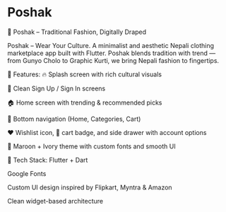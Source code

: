 # Poshak
👘 Poshak – Traditional Fashion, Digitally Draped

 Poshak – Wear Your Culture.
A minimalist and aesthetic Nepali clothing marketplace app built with Flutter.
Poshak blends tradition with trend — from Gunyo Cholo to Graphic Kurti, we bring Nepali fashion to fingertips.

🧵 Features:
🔥 Splash screen with rich cultural visuals

👤 Clean Sign Up / Sign In screens

🏠 Home screen with trending & recommended picks

🧭 Bottom navigation (Home, Categories, Cart)

❤️ Wishlist icon, 🛒 cart badge, and side drawer with account options

🎨 Maroon + Ivory theme with custom fonts and smooth UI

🚀 Tech Stack:
Flutter + Dart

Google Fonts

Custom UI design inspired by Flipkart, Myntra & Amazon

Clean widget-based architecture


